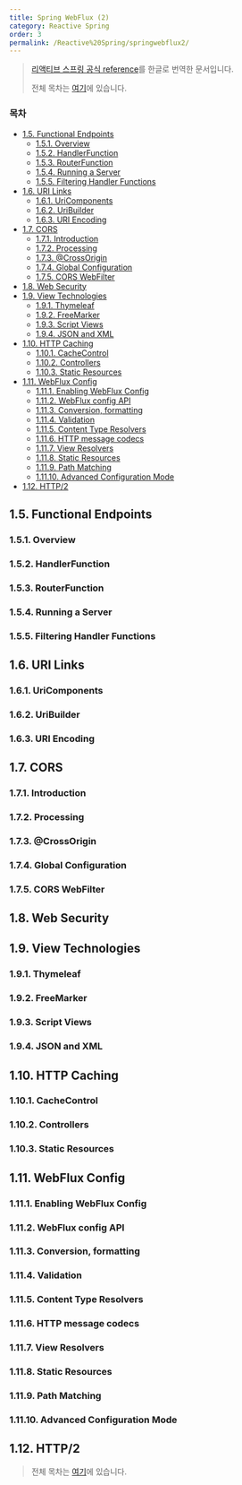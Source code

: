 ```yaml
---
title: Spring WebFlux (2)
category: Reactive Spring
order: 3
permalink: /Reactive%20Spring/springwebflux2/
---
```


> [리액티브 스프링 공식 reference](https://docs.spring.io/spring/docs/current/spring-framework-reference/web-reactive.html#webflux)를 한글로 번역한 문서입니다.
>
> 전체 목차는 [여기](https://godekdls.github.io/Reactive%20Spring/contents/)에 있습니다.

### 목차

- [1.5. Functional Endpoints](#15-functional-endpoints)
  + [1.5.1. Overview](#151-overview)
  + [1.5.2. HandlerFunction](#152-handlerfunction)
  + [1.5.3. RouterFunction](#153-routerfunction)
  + [1.5.4. Running a Server](#154-running-a-server)
  + [1.5.5. Filtering Handler Functions](#155-filtering-handler-functions)
- [1.6. URI Links](#16-uri-links)
  + [1.6.1. UriComponents](#161-uricomponents)
  + [1.6.2. UriBuilder](#162-uribuilder)
  + [1.6.3. URI Encoding](#163-uri-encoding)
- [1.7. CORS](#17-cors)
  + [1.7.1. Introduction](#171-introduction)
  + [1.7.2. Processing](#172-processing)
  + [1.7.3. @CrossOrigin](#173-crossorigin)
  + [1.7.4. Global Configuration](#174-global-configuration)
  + [1.7.5. CORS WebFilter](#175-cors-webfilter)
- [1.8. Web Security](#18-web-security)
- [1.9. View Technologies](#19-view-technologies)
  + [1.9.1. Thymeleaf](#191-thymeleaf)
  + [1.9.2. FreeMarker](#192-freemarker)
  + [1.9.3. Script Views](#193-script-views)
  + [1.9.4. JSON and XML](#194-json-and-xml)
- [1.10. HTTP Caching](#110-http-caching)
  + [1.10.1. CacheControl](#1101-cachecontrol)
  + [1.10.2. Controllers](#1102-controllers)
  + [1.10.3. Static Resources](#1103-static-resources)
- [1.11. WebFlux Config](#111-webflux-config)
  + [1.11.1. Enabling WebFlux Config](#1111-enabling-webflux-config)
  + [1.11.2. WebFlux config API](#1112-webflux-config-api)
  + [1.11.3. Conversion, formatting](#1113-conversion-formatting)
  + [1.11.4. Validation](#1114-validation)
  + [1.11.5. Content Type Resolvers](#1115-content-type-resolvers)
  + [1.11.6. HTTP message codecs](#1116-http-message-codecs)
  + [1.11.7. View Resolvers](#1117-view-resolvers)
  + [1.11.8. Static Resources](#1118-static-resources)
  + [1.11.9. Path Matching](#1119-path-matching)
  + [1.11.10. Advanced Configuration Mode](#11110-advanced-configuration-mode)
- [1.12. HTTP/2](#112-http2)

## 1.5. Functional Endpoints

### 1.5.1. Overview
### 1.5.2. HandlerFunction
### 1.5.3. RouterFunction
### 1.5.4. Running a Server
### 1.5.5. Filtering Handler Functions

## 1.6. URI Links

### 1.6.1. UriComponents
### 1.6.2. UriBuilder
### 1.6.3. URI Encoding

## 1.7. CORS

### 1.7.1. Introduction
### 1.7.2. Processing
### 1.7.3. @CrossOrigin
### 1.7.4. Global Configuration
### 1.7.5. CORS WebFilter

## 1.8. Web Security

## 1.9. View Technologies

### 1.9.1. Thymeleaf
### 1.9.2. FreeMarker
### 1.9.3. Script Views
### 1.9.4. JSON and XML

## 1.10. HTTP Caching

### 1.10.1. CacheControl
### 1.10.2. Controllers
### 1.10.3. Static Resources

## 1.11. WebFlux Config

### 1.11.1. Enabling WebFlux Config
### 1.11.2. WebFlux config API
### 1.11.3. Conversion, formatting
### 1.11.4. Validation
### 1.11.5. Content Type Resolvers
### 1.11.6. HTTP message codecs
### 1.11.7. View Resolvers
### 1.11.8. Static Resources
### 1.11.9. Path Matching
### 1.11.10. Advanced Configuration Mode

## 1.12. HTTP/2

> 전체 목차는 [여기](https://godekdls.github.io/Reactive%20Spring/contents/)에 있습니다.
